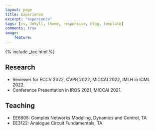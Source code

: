 ```yaml
---
layout: page
title: Experience
excerpt: "experience"
tags: [cv, Jekyll, theme, responsive, blog, template]
comments: true
image: 
    feature: 
---
```


{% include _toc.html %}


## Research
* Reviewer for ECCV 2022, CVPR 2022, MICCAI 2022, IMLH in ICML 2022.
* Conference Presentation in IROS 2021, MICCAI 2021.

## Teaching
* EE6605: Complex Networks Modeling, Dynamics and Control, TA
* EE3122: Analogue Circuit Fundamentals, TA